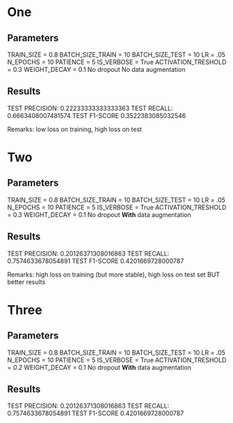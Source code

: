 # One

## Parameters

TRAIN_SIZE = 0.8
BATCH_SIZE_TRAIN = 10
BATCH_SIZE_TEST = 10
LR = .05
N_EPOCHS = 10
PATIENCE = 5
IS_VERBOSE = True
ACTIVATION_TRESHOLD = 0.3
WEIGHT_DECAY = 0.1
No dropout
No data augmentation

## Results

TEST PRECISION: 0.22233333333333363
TEST RECALL: 0.6663408007481574
TEST F1-SCORE 0.3522383085032546

Remarks: low loss on training, high loss on test

# Two

## Parameters

TRAIN_SIZE = 0.8
BATCH_SIZE_TRAIN = 10
BATCH_SIZE_TEST = 10
LR = .05
N_EPOCHS = 10
PATIENCE = 5
IS_VERBOSE = True
ACTIVATION_TRESHOLD = 0.3
WEIGHT_DECAY = 0.1
No dropout
**With** data augmentation

## Results

TEST PRECISION: 0.20126371308016863
TEST RECALL: 0.7574633678054891
TEST F1-SCORE 0.4201669728000787

Remarks: high loss on training (but more stable), high loss on test set BUT better results

# Three

## Parameters

TRAIN_SIZE = 0.8
BATCH_SIZE_TRAIN = 10
BATCH_SIZE_TEST = 10
LR = .05
N_EPOCHS = 10
PATIENCE = 5
IS_VERBOSE = True
ACTIVATION_TRESHOLD = *0.2*
WEIGHT_DECAY = 0.1
No dropout
**With** data augmentation

## Results

TEST PRECISION: 0.20126371308016863
TEST RECALL: 0.7574633678054891
TEST F1-SCORE 0.4201669728000787
